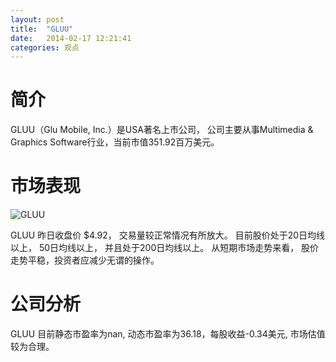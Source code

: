 ```yaml
---
layout: post
title:  "GLUU"
date:   2014-02-17 12:21:41
categories: 观点
---
```


# 简介
GLUU（Glu Mobile, Inc.）是USA著名上市公司，
公司主要从事Multimedia & Graphics Software行业，当前市值351.92百万美元。

# 市场表现

![GLUU](http://finviz.com/chart.ashx?t=GLUU&ty=c&ta=1&p=d&s=l)

GLUU 昨日收盘价 $4.92，
交易量较正常情况有所放大。
目前股价处于20日均线以上，
50日均线以上，
并且处于200日均线以上。
从短期市场走势来看，
股价走势平稳，投资者应减少无谓的操作。

# 公司分析
GLUU 目前静态市盈率为nan, 动态市盈率为36.18，每股收益-0.34美元,
市场估值较为合理。
